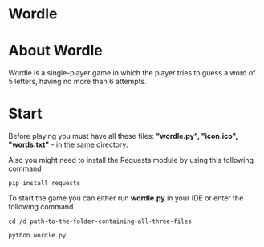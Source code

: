 
# Wordle

# About Wordle

Wordle is a single-player game in which the player tries to guess a word of 5 letters, having no more than 6 attempts. 
# Start

Before playing you must have all these files: **"wordle.py", "icon.ico", "words.txt"** - in the same directory. 

Also you might need to install the Requests module by using this following command 

`pip install requests`

To start the game you can either run **wordle.py** in your IDE or enter the following command 

`cd /d path-to-the-folder-containing-all-three-files`

`python wordle.py`